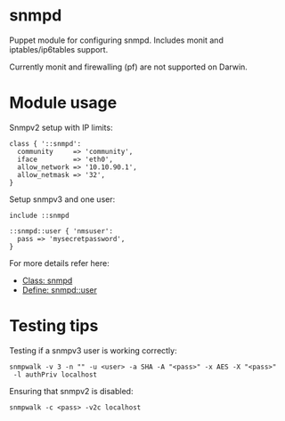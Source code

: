 # snmpd

Puppet module for configuring snmpd. Includes monit and iptables/ip6tables support.

Currently monit and firewalling (pf) are not supported on Darwin.

# Module usage

Snmpv2 setup with IP limits:

    class { '::snmpd':
      community     => 'community',
      iface         => 'eth0',
      allow_network => '10.10.90.1',
      allow_netmask => '32',
    }

Setup snmpv3 and one user:

    include ::snmpd
    
    ::snmpd::user { 'nmsuser':
      pass => 'mysecretpassword',
    }

For more details refer here:

* [Class: snmpd](manifests/init.pp)
* [Define: snmpd::user](manifests/user.pp)

# Testing tips

Testing if a snmpv3 user is working correctly:

    snmpwalk -v 3 -n "" -u <user> -a SHA -A "<pass>" -x AES -X "<pass>"
     -l authPriv localhost

Ensuring that snmpv2 is disabled:

    snmpwalk -c <pass> -v2c localhost

